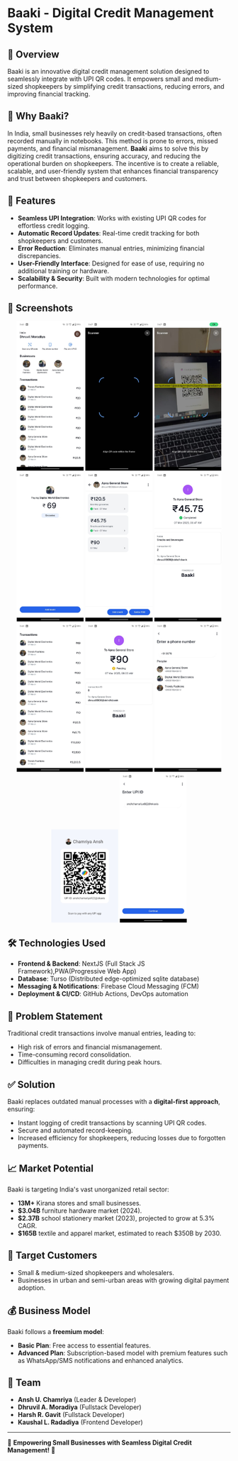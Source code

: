 # Baaki - Digital Credit Management System

## 📌 Overview

Baaki is an innovative digital credit management solution designed to seamlessly integrate with UPI QR codes. It empowers small and medium-sized shopkeepers by simplifying credit transactions, reducing errors, and improving financial tracking.

## 🤔 Why Baaki?

In India, small businesses rely heavily on credit-based transactions, often recorded manually in notebooks. This method is prone to errors, missed payments, and financial mismanagement. **Baaki** aims to solve this by digitizing credit transactions, ensuring accuracy, and reducing the operational burden on shopkeepers. The incentive is to create a reliable, scalable, and user-friendly system that enhances financial transparency and trust between shopkeepers and customers.

## 🚀 Features

- **Seamless UPI Integration**: Works with existing UPI QR codes for effortless credit logging.
- **Automatic Record Updates**: Real-time credit tracking for both shopkeepers and customers.
- **Error Reduction**: Eliminates manual entries, minimizing financial discrepancies.
- **User-Friendly Interface**: Designed for ease of use, requiring no additional training or hardware.
- **Scalability & Security**: Built with modern technologies for optimal performance.

## 📸 Screenshots

<div align="center">
  <!-- Row 1 -->
  <img src="screenshots/IMG-20250307-WA0005.jpg" width="30%" />
  <img src="screenshots/IMG-20250307-WA0009.jpg" width="30%" />
  <img src="screenshots/IMG-20250307-WA0010.jpg" width="30%" />
  
  <!-- Row 2 -->
  <img src="screenshots/IMG-20250307-WA0011.jpg" width="30%" />
  <img src="screenshots/IMG-20250307-WA0012.jpg" width="30%" />
  <img src="screenshots/IMG-20250307-WA0013.jpg" width="30%" />
  
  <!-- Row 3 -->
  <img src="screenshots/IMG-20250307-WA0014.jpg" width="30%" />
  <img src="screenshots/IMG-20250307-WA0015.jpg" width="30%" />
  <img src="screenshots/IMG-20250307-WA0016.jpg" width="30%" />
  
  <!-- Row 4 -->
  <img src="screenshots/WhatsApp%20Image%202025-03-07%20at%2015.51.20_7a060047.jpg" width="30%" />
  <img src="screenshots/WhatsApp%20Image%202025-03-07%20at%2015.51.20_d8329297.jpg" width="30%" />
</div>

## 🛠️ Technologies Used

- **Frontend & Backend**: NextJS (Full Stack JS Framework),PWA(Progressive Web App)
- **Database**: Turso (Distributed edge-optimized sqlite database)
- **Messaging & Notifications**: Firebase Cloud Messaging (FCM)
- **Deployment & CI/CD**: GitHub Actions, DevOps automation

## 🎯 Problem Statement

Traditional credit transactions involve manual entries, leading to:

- High risk of errors and financial mismanagement.
- Time-consuming record consolidation.
- Difficulties in managing credit during peak hours.

## ✅ Solution

Baaki replaces outdated manual processes with a **digital-first approach**, ensuring:

- Instant logging of credit transactions by scanning UPI QR codes.
- Secure and automated record-keeping.
- Increased efficiency for shopkeepers, reducing losses due to forgotten payments.

## 📈 Market Potential

Baaki is targeting India's vast unorganized retail sector:

- **13M+** Kirana stores and small businesses.
- **$3.04B** furniture hardware market (2024).
- **$2.37B** school stationery market (2023), projected to grow at 5.3% CAGR.
- **$165B** textile and apparel market, estimated to reach $350B by 2030.

## 🎯 Target Customers

- Small & medium-sized shopkeepers and wholesalers.
- Businesses in urban and semi-urban areas with growing digital payment adoption.

## 💰 Business Model

Baaki follows a **freemium model**:

- **Basic Plan**: Free access to essential features.
- **Advanced Plan**: Subscription-based model with premium features such as WhatsApp/SMS notifications and enhanced analytics.

## 👥 Team

- **Ansh U. Chamriya** (Leader & Developer)
- **Dhruvil A. Moradiya** (Fullstack Developer)
- **Harsh R. Gavit** (Fullstack Developer)
- **Kaushal L. Radadiya** (Frontend Developer)

---

🌟 **Empowering Small Businesses with Seamless Digital Credit Management!** 🌟
